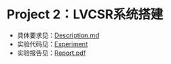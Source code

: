 # Project 2：LVCSR系统搭建

- 具体要求见：[Description.md](./Description/Description.md)
- 实验代码见：[Experiment](./Experiment)
- 实验报告见：[Report.pdf](./Report/Report.pdf)